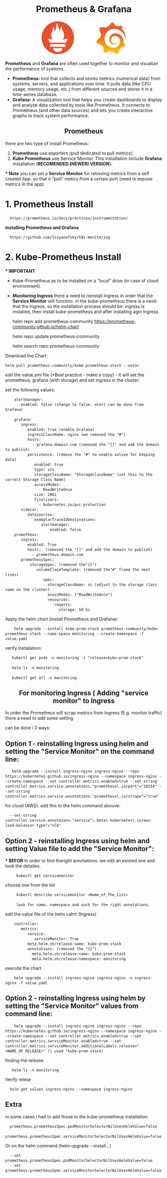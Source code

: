 <div align="center">

# **Prometheus & Grafana**

![Prometheus](../pic/prometeus.gif)

</div>


__Prometheus__ and __Grafana__ are often used together to monitor and visualize the performance of systems.

  * __Prometheus:__ tool that collects and stores metrics (numerical data) from systems, servers, and applications over time. It pulls data (like CPU usage, memory usage, etc.) from different sources and stores it in a time-series database.
  * __Grafana:__ A visualization tool that helps you create dashboards to display and analyze data collected by tools like Prometheus. It connects to Prometheus (and other data sources) and lets you create interactive graphs to track system performance.

<div align="center">

## **Prometheus**


</div>

there are two type of install Prometheus:

  1. __Prometheus__ use exporters (pod dedicated to pull metrics).
  2. __Kube Prometheus__ use Service Monitor. This installation include __Grafana__ installation (__RECOMENDED (NEWER) VERSION__).

__* Note__ you can set a __Service Monitor__ for retreving metrics from a self created App. so that it "pull" metics from a certain port (need to expose metrics in the app).

# 1. Prometheus Install

      https://prometheus.io/docs/practices/instrumentation/

__installing Prometheus and Grafana__

      https://github.com/Issyanofsky/k8s-monitoring

# 2. Kube-Prometheus Install

__* IMPORTANT__

  * Kube-Prometheus as to be installed on a "local" drive (in case of cloud environment).
  * __Monitoring Ingress__ there a need to reinstall Ingress in order that the __Service Monitor__ will function. in the kube-prometheus there is a need that the Ingress. so the installation process should be: ingress is installed, then install kube-prometheus and after installing agin Ingress.

      helm repo add prometheus-community https://prometheus-community.github.io/helm-chart

      helm repo update prometheus-community

      helm search repo prometheus-community

Download the Chart:

    helm pull prometheus-community/kube-prometheus-stack --untar

edit the value.yml file (*Best practice - make a copy) - it will set the prometheus, grafana (with storage) and set ingress in the cluster:

   set the following values:

        alertmanager:
           enabled: false (change to false. alert can be done from Grafana)

        grafana:
           ingress:
              enabled: true (enable Grafana)
              ingressClassName: nginx (we removed the "#")
              hosts:
                - grafana.domain.com (removed the "[]" and add the domain to publish)
              persistence: (remove the "#" to enable voluve for keeping data)
                 enabled: true
                 type: sts
                 storageClassName: "StorageClassName" (set this to the correct Storage Class Name)
                 accessModes:
                   - ReadWriteOnce
                 size: 20Gi
                 finalizers:
                   - kubernetes.io/pvc-protection
           sidecar:
              datasources:
                 exemplarTraceIdDestinations:
                    alertmanager:
                        enabled: false
        prometheus:
           ingress:
              enabled: True
              hosts:  (removed the "[]" and add the domain to publish)
                - prometheus.domain.com
           prometheusSpec:
               storageSpec: (removed the"{}")
                  volumeClaimTemplate: (removed the"#" frome the next lines)
                     spec:
                       storageClassName: sc (adjust to the storage class name on the cluster)
                       acessModes: ["ReadWriteOnce"]
                       resources:
                          reqests:
                            storage: 50 Gi


Apply the helm chart (install Prometheus and Grafana):

        helm upgrade --install kube-prom-stack prometheus-community/kube-prometheus-stack --name-space monitoring --create-namespace -f value.yaml 

verify Installation:

       kubectl get pods -n monitoring -i "release=kube-prom-stack"

       helm ls -n monitoring

       kubectl get all -n monitoring


<div align="center">

## **For monitoring Ingress ( Adding "service monitor" to Ingress**


</div>

In order the Prometheus will scrap metrics from Ingress (E.g. monitor traffic) there a need to add some setting.

can be done i 3 ways:

## Option 1 - reinstalling Ingress using helm and setting the "Service Monitor" on the command line:

       helm upgrade --install ingress-nginx ingress-nginx --repo https://kubernetes.github.io/ingress-nginx --namespace ingress-nginx --create-namespace --set controller.metrics.enabled=true --set-string controller.metrics.service.annotations."prometheus\.io/port"="10254" --set-string controller.metrics.service.annotations."prometheus\.io/scrape"="true"

for cloud (AWS). add this to the helm command abouve:

      --set-string controller.service.annotaions."service"\.beta\.kubernetes\.io/aws-load-balancer-type"="nlb"

## Option 2 - reinstalling Ingress using helm and setting Value file to add the "Service Monitor":

__* BEFOR__ In order to find theright annotations. we edit an existed one and took the detailes.

         kubectl get servicemonitor

  choose one from the list

         kubectl describe servicemonitor <Name_of_The_List>

         look for name, namespace and such for the right annotations.
         
 edit the value file of the helm cahrt (Ingress)
 
        controller:
           metrics:
              service:
                 serviceMonitor: True
              meta.helm.sh/release-name: kube-prom-stack 
              annotations: (removed the "{}")
                meta.helm.sh/release-name: kube-prom-stack 
                meta.helm.sh/release-namespace: monitoring

 execute the chart

        helm upgrade --install ingress-nginx ingress-nginx -n ingress-nginx -f value.yaml 

 ## Option 2 - reinstalling Ingress using helm by setting the "Service Monitor" values from command line:       

        helm upgrade --install ingress-nginx ingress-nginx --repo https://kubernetes.github.io/ingress-nginx --namespace ingress-nginx --create-namespace --set controller.metrics.enabled=true --set controller.metrics.serviceMonitor.enabled=true --set controller.metrics.serviceMonitor.additionalLabels.release="<NAME_OF_RELEASE>" (i used "kube-prom-stack)

 finding the release

       helm ls -n monitoring

 Verify relese

      helm get values ingress-nginx --namespace ingress-nginx 


 ## Extra

 in some cases i had to add those to the kube-prometheus installation:

      prometheus.prometheusSpec.podMonitorSelectorNilUsesHelmValue=false
      prometheus.prometheusSpec.serviceMonitorSelectorNilUsesHelmValue=false

  Or on the helm command (helm upgrade --install...)

      --set prometheus.prometheusSpec.podMonitorSelectorNilUsesHelmValue=false
      --set prometheus.prometheusSpec.serviceMonitorSelectorNilUsesHelmValue=false   

 
 
    
